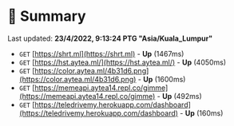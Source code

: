 # 📖 Summary
Last updated: **23/4/2022, 9:13:24 PTG "Asia/Kuala_Lumpur"**

- `GET` [https://shrt.ml](https://shrt.ml) - **Up** (1467ms)
- `GET` [https://hst.aytea.ml/](https://hst.aytea.ml/) - **Up** (4050ms)
- `GET` [https://color.aytea.ml/4b31d6.png](https://color.aytea.ml/4b31d6.png) - **Up** (1600ms)
- `GET` [https://memeapi.aytea14.repl.co/gimme](https://memeapi.aytea14.repl.co/gimme) - **Up** (492ms)
- `GET` [https://teledrivemy.herokuapp.com/dashboard](https://teledrivemy.herokuapp.com/dashboard) - **Up** (160ms)
